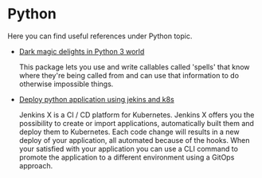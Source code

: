 # Python

Here you can find useful references under Python topic.

- [Dark magic delights in Python 3 world](https://github.com/alexmojaki/sorcery) 

  This package lets you use and write callables called 'spells' that know where they're being called from and can use that information to do otherwise impossible things.

- [Deploy python application using jekins and k8s](https://itnext.io/deploy-a-basic-python-application-using-jenkins-x-kubernetes-4adace2fe345)

  Jenkins X is a CI / CD platform for Kubernetes. Jenkins X offers you the possibility to create or import applications, automatically built them and deploy them to Kubernetes. Each code change will results in a new deploy of your application, all automated because of the hooks. When your satisfied with your application you can use a CLI command to promote the application to a different environment using a GitOps approach.


